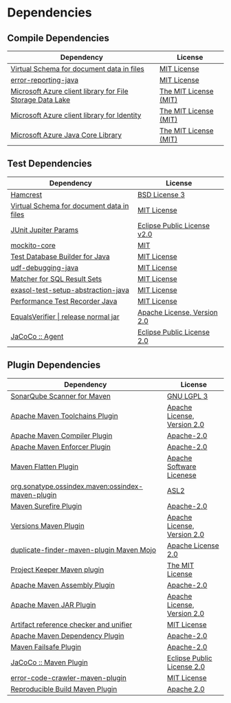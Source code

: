 <!-- @formatter:off -->
# Dependencies

## Compile Dependencies

| Dependency                                                     | License                    |
| -------------------------------------------------------------- | -------------------------- |
| [Virtual Schema for document data in files][0]                 | [MIT License][1]           |
| [error-reporting-java][2]                                      | [MIT License][3]           |
| [Microsoft Azure client library for File Storage Data Lake][4] | [The MIT License (MIT)][5] |
| [Microsoft Azure client library for Identity][4]               | [The MIT License (MIT)][5] |
| [Microsoft Azure Java Core Library][4]                         | [The MIT License (MIT)][5] |

## Test Dependencies

| Dependency                                     | License                           |
| ---------------------------------------------- | --------------------------------- |
| [Hamcrest][6]                                  | [BSD License 3][7]                |
| [Virtual Schema for document data in files][0] | [MIT License][1]                  |
| [JUnit Jupiter Params][8]                      | [Eclipse Public License v2.0][9]  |
| [mockito-core][10]                             | [MIT][11]                         |
| [Test Database Builder for Java][12]           | [MIT License][13]                 |
| [udf-debugging-java][14]                       | [MIT License][15]                 |
| [Matcher for SQL Result Sets][16]              | [MIT License][17]                 |
| [exasol-test-setup-abstraction-java][18]       | [MIT License][19]                 |
| [Performance Test Recorder Java][20]           | [MIT License][21]                 |
| [EqualsVerifier \| release normal jar][22]     | [Apache License, Version 2.0][23] |
| [JaCoCo :: Agent][24]                          | [Eclipse Public License 2.0][25]  |

## Plugin Dependencies

| Dependency                                              | License                           |
| ------------------------------------------------------- | --------------------------------- |
| [SonarQube Scanner for Maven][26]                       | [GNU LGPL 3][27]                  |
| [Apache Maven Toolchains Plugin][28]                    | [Apache License, Version 2.0][23] |
| [Apache Maven Compiler Plugin][29]                      | [Apache-2.0][23]                  |
| [Apache Maven Enforcer Plugin][30]                      | [Apache-2.0][23]                  |
| [Maven Flatten Plugin][31]                              | [Apache Software Licenese][23]    |
| [org.sonatype.ossindex.maven:ossindex-maven-plugin][32] | [ASL2][33]                        |
| [Maven Surefire Plugin][34]                             | [Apache-2.0][23]                  |
| [Versions Maven Plugin][35]                             | [Apache License, Version 2.0][23] |
| [duplicate-finder-maven-plugin Maven Mojo][36]          | [Apache License 2.0][37]          |
| [Project Keeper Maven plugin][38]                       | [The MIT License][39]             |
| [Apache Maven Assembly Plugin][40]                      | [Apache-2.0][23]                  |
| [Apache Maven JAR Plugin][41]                           | [Apache License, Version 2.0][23] |
| [Artifact reference checker and unifier][42]            | [MIT License][43]                 |
| [Apache Maven Dependency Plugin][44]                    | [Apache-2.0][23]                  |
| [Maven Failsafe Plugin][45]                             | [Apache-2.0][23]                  |
| [JaCoCo :: Maven Plugin][46]                            | [Eclipse Public License 2.0][25]  |
| [error-code-crawler-maven-plugin][47]                   | [MIT License][48]                 |
| [Reproducible Build Maven Plugin][49]                   | [Apache 2.0][33]                  |

[0]: https://github.com/exasol/virtual-schema-common-document-files/
[1]: https://github.com/exasol/virtual-schema-common-document-files/blob/main/LICENSE
[2]: https://github.com/exasol/error-reporting-java/
[3]: https://github.com/exasol/error-reporting-java/blob/main/LICENSE
[4]: https://github.com/Azure/azure-sdk-for-java
[5]: http://opensource.org/licenses/MIT
[6]: http://hamcrest.org/JavaHamcrest/
[7]: http://opensource.org/licenses/BSD-3-Clause
[8]: https://junit.org/junit5/
[9]: https://www.eclipse.org/legal/epl-v20.html
[10]: https://github.com/mockito/mockito
[11]: https://opensource.org/licenses/MIT
[12]: https://github.com/exasol/test-db-builder-java/
[13]: https://github.com/exasol/test-db-builder-java/blob/main/LICENSE
[14]: https://github.com/exasol/udf-debugging-java/
[15]: https://github.com/exasol/udf-debugging-java/blob/main/LICENSE
[16]: https://github.com/exasol/hamcrest-resultset-matcher/
[17]: https://github.com/exasol/hamcrest-resultset-matcher/blob/main/LICENSE
[18]: https://github.com/exasol/exasol-test-setup-abstraction-java/
[19]: https://github.com/exasol/exasol-test-setup-abstraction-java/blob/main/LICENSE
[20]: https://github.com/exasol/performance-test-recorder-java/
[21]: https://github.com/exasol/performance-test-recorder-java/blob/main/LICENSE
[22]: https://www.jqno.nl/equalsverifier
[23]: https://www.apache.org/licenses/LICENSE-2.0.txt
[24]: https://www.eclemma.org/jacoco/index.html
[25]: https://www.eclipse.org/legal/epl-2.0/
[26]: http://sonarsource.github.io/sonar-scanner-maven/
[27]: http://www.gnu.org/licenses/lgpl.txt
[28]: https://maven.apache.org/plugins/maven-toolchains-plugin/
[29]: https://maven.apache.org/plugins/maven-compiler-plugin/
[30]: https://maven.apache.org/enforcer/maven-enforcer-plugin/
[31]: https://www.mojohaus.org/flatten-maven-plugin/
[32]: https://sonatype.github.io/ossindex-maven/maven-plugin/
[33]: http://www.apache.org/licenses/LICENSE-2.0.txt
[34]: https://maven.apache.org/surefire/maven-surefire-plugin/
[35]: https://www.mojohaus.org/versions/versions-maven-plugin/
[36]: https://basepom.github.io/duplicate-finder-maven-plugin
[37]: http://www.apache.org/licenses/LICENSE-2.0.html
[38]: https://github.com/exasol/project-keeper/
[39]: https://github.com/exasol/project-keeper/blob/main/LICENSE
[40]: https://maven.apache.org/plugins/maven-assembly-plugin/
[41]: https://maven.apache.org/plugins/maven-jar-plugin/
[42]: https://github.com/exasol/artifact-reference-checker-maven-plugin/
[43]: https://github.com/exasol/artifact-reference-checker-maven-plugin/blob/main/LICENSE
[44]: https://maven.apache.org/plugins/maven-dependency-plugin/
[45]: https://maven.apache.org/surefire/maven-failsafe-plugin/
[46]: https://www.jacoco.org/jacoco/trunk/doc/maven.html
[47]: https://github.com/exasol/error-code-crawler-maven-plugin/
[48]: https://github.com/exasol/error-code-crawler-maven-plugin/blob/main/LICENSE
[49]: http://zlika.github.io/reproducible-build-maven-plugin
